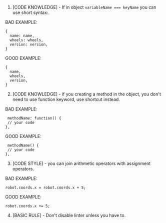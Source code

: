 1. [CODE KNOWLEDGE] - If in object `variableName === keyName` you can use short syntax:.

BAD EXAMPLE:
```
{
  name: name,
  wheels: wheels,
  version: version,
}
```

GOOD EXAMPLE:
```
{
  name,
  wheels,
  version,
}
```

2. [CODE KNOWLEDGE] - if you creating a method in the object, you don't need to use function keyword, use shortcut instead.


BAD EXAMPLE:
```
 methodName: function() {
 // your code
},
```

GOOD EXAMPLE:
```
 methodName() {
 // your code
},
```

3. [CODE STYLE] - you can join arithmetic operators with assignment operators.

BAD EXAMPLE:
```
robot.coords.x = robot.coords.x + 5;
```

GOOD EXAMPLE:
```
robot.coords.x += 5;
```

4. [BASIC RULE] - Don't disable linter unless you have to.

